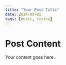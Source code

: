 ```yaml
---
title: "Your Post Title"
date: 2024-09-01
tags: [music, review]
---
```


# Post Content

Your content goes here.
